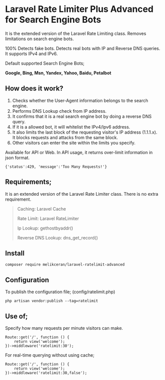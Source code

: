 # Laravel Rate Limiter Plus Advanced for Search Engine Bots

It is the extended version of the Laravel Rate Limiting class.
Removes limitations on search engine bots.

100% Detects fake bots.
Detects real bots with IP and Reverse DNS queries.
It supports IPv4 and IPv6.

Default supported Search Engine Bots;

**Google, Bing, Msn, Yandex, Yahoo, Baidu, Petalbot**

## How does it work?

 1. Checks whether the User-Agent information belongs to the search engine. 
 2. Performs DNS Lookup check from IP address. 
 3. It confirms that it is a real search engine bot by doing a reverse DNS query. 
 4. If it is a allowed bot, it will whitelist the IPv4/Ipv6 address. 
 5. It also limits the last block of the requesting visitor's IP address (1.1.1.x). It blocks requests and attacks from the same block.
 6. Other visitors can enter the site within the limits you specify. 

Available for API or Web.
In API usage, it returns over-limit information in json format.

    {'status':429, 'message':'Too Many Requests!'}
    

## Requirements;

It is an extended version of the Laravel Rate Limiter class. There is no extra requirement.

> Caching: 							Laravel Cache 
> 
> Rate Limit: 						Laravel RateLimiter
> 
> Ip Lookup: 						gethostbyaddr() 
> 
> Reverse DNS Lookup: 	dns_get_record()

    
    
## Install

    composer require melikceran/laravel-ratelimit-advanced
    
    
## Configuration
  To publish the configuration file; (config/ratelimit.php)

    php artisan vendor:publish --tag=ratelimit
    
    


## Use of;
Specify how many requests per minute visitors can make.

    Route::get('/', function () {
        return view('welcome');
    })->middleware('ratelimit:30');

For real-time querying without using cache;

    Route::get('/', function () {
        return view('welcome');
    })->middleware('ratelimit:30,false');

    
    
    
    
